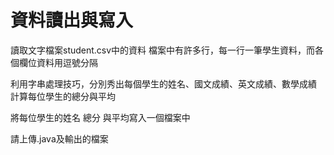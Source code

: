 # 資料讀出與寫入

讀取文字檔案student.csv中的資料
檔案中有許多行，每一行一筆學生資料，而各個欄位資料用逗號分隔

利用字串處理技巧，分別秀出每個學生的姓名、國文成績、英文成績、數學成績
計算每位學生的總分與平均

將每位學生的姓名 總分 與平均寫入一個檔案中

請上傳.java及輸出的檔案
